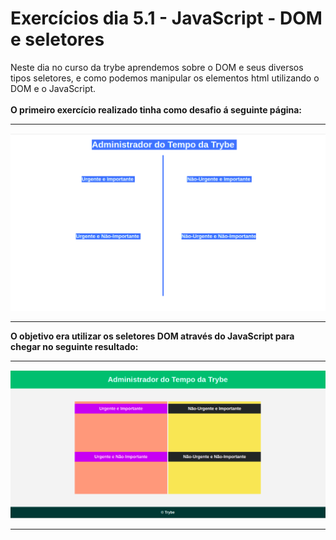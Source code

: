 # Exercícios dia 5.1 - JavaScript - DOM e seletores
Neste dia no curso da trybe aprendemos sobre o DOM e seus diversos tipos seletores, e como podemos manipular os elementos html utilizando o DOM e o JavaScript.<br><br>
**O primeiro exercício realizado tinha como desafio á seguinte página:**
<hr>
<img src='init-page.png' alt='pagina inicial' width=800px></img>
<hr>
<b>O objetivo era utilizar os seletores DOM através do JavaScript para chegar no seguinte resultado:</b>
<hr>
<img src='result-page.png' alt='resultado' width=800px></img>
<hr>
